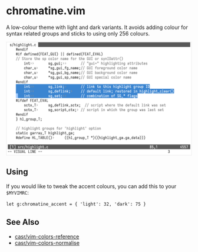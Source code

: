 chromatine.vim
==============

A low-colour theme with light and dark variants. It avoids adding colour
for syntax related groups and sticks to using only 256 colours.

![Terminal showing src/highlight.c from Vim](doc/showcase.png)


Using
-----

If you would like to tweak the accent colours, you can add this to your
`$MYVIMRC`:

```vim
let g:chromatine_accent = { 'light': 32, 'dark': 75 }
```


See Also
--------

  - [casr/vim-colors-reference](https://github.com/casr/vim-colors-reference)
  - [casr/vim-colors-normalise](https://github.com/casr/vim-colors-normalise)
